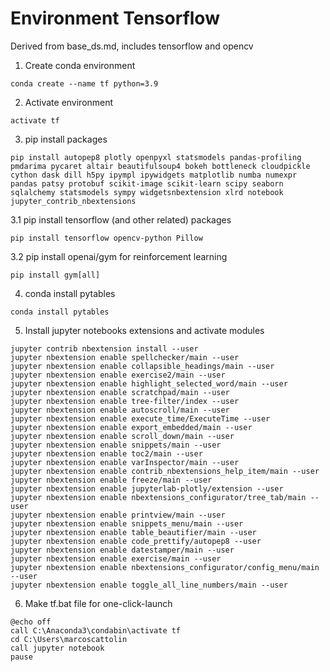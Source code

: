 # Environment Tensorflow

Derived from base_ds.md, includes tensorflow and opencv

1. Create conda environment
```
conda create --name tf python=3.9
```

2. Activate environment
```
activate tf
```

3. pip install packages
```
pip install autopep8 plotly openpyxl statsmodels pandas-profiling pmdarima pycaret altair beautifulsoup4 bokeh bottleneck cloudpickle cython dask dill h5py ipympl ipywidgets matplotlib numba numexpr pandas patsy protobuf scikit-image scikit-learn scipy seaborn sqlalchemy statsmodels sympy widgetsnbextension xlrd notebook jupyter_contrib_nbextensions
```

3.1 pip install tensorflow (and other related) packages
```
pip install tensorflow opencv-python Pillow
```

3.2 pip install openai/gym for reinforcement learning
```
pip install gym[all]
```

4. conda install pytables
```
conda install pytables
```

5. Install jupyter notebooks extensions and activate modules
```
jupyter contrib nbextension install --user
jupyter nbextension enable spellchecker/main --user
jupyter nbextension enable collapsible_headings/main --user
jupyter nbextension enable exercise2/main --user
jupyter nbextension enable highlight_selected_word/main --user
jupyter nbextension enable scratchpad/main --user
jupyter nbextension enable tree-filter/index --user
jupyter nbextension enable autoscroll/main --user
jupyter nbextension enable execute_time/ExecuteTime --user
jupyter nbextension enable export_embedded/main --user
jupyter nbextension enable scroll_down/main --user
jupyter nbextension enable snippets/main --user
jupyter nbextension enable toc2/main --user
jupyter nbextension enable varInspector/main --user
jupyter nbextension enable contrib_nbextensions_help_item/main --user
jupyter nbextension enable freeze/main --user
jupyter nbextension enable jupyterlab-plotly/extension --user
jupyter nbextension enable nbextensions_configurator/tree_tab/main --user
jupyter nbextension enable printview/main --user
jupyter nbextension enable snippets_menu/main --user
jupyter nbextension enable table_beautifier/main --user
jupyter nbextension enable code_prettify/autopep8 --user
jupyter nbextension enable datestamper/main --user
jupyter nbextension enable exercise/main --user
jupyter nbextension enable nbextensions_configurator/config_menu/main --user
jupyter nbextension enable toggle_all_line_numbers/main --user
```

6. Make tf.bat file for one-click-launch
```
@echo off
call C:\Anaconda3\condabin\activate tf
cd C:\Users\marcoscattolin
call jupyter notebook
pause
````
